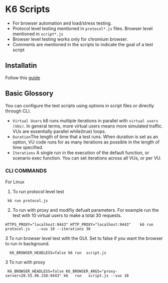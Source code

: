 # K6 Scripts
 - For browser automation and load/stress testing.
 - Protocol level testing mentioned in `protocol*.js` files. Browser level mentioned in `script*.js`
 - Browser level testing works only for chromium browser.
 - Comments are mentioned in the scripts to indicate the goal of a test script
## Installatin
Follow this [guide](https://grafana.com/docs/k6/latest/set-up/install-k6/) 
## Basic Glossory 
You can configure the test scripts using options in script files or directly through CLI.
- `Virtual Users` k6 runs multiple iterations in parallel with `virtual users (VUs)`. In general terms, more  virtual users means more simulated traffic.
VUs are essentially parallel while(true) loops.
- `Duration`The length of time that a test runs. When duration is set as an option, VU code runs for as many iterations as possible in the length of time specified.
- `Iterations` A single run in the execution of the default function, or scenario exec function. You can set iterations across all VUs, or per VU.

### CLI COMMANDS
For Linux 
1. To run protocol level test  

```shell
 k6 run protocol.js
```
2. To run with proxy and modifiy defualt parameters. For example run the test with 10 virtual users to make a total 30 requests.
```shell
HTTPS_PROXY="localhost:9443" HTTP_PROXY="localhost:9443"    k6 run protocol.js   --vus 10 --iterations 30
```
3 To run browser level test with the GUI. Set to false if you want the browser to run in background.
```shell
  K6_BROWSER_HEADLESS=false k6 run  script.js
```
3 To run with proxy 
```shell
 K6_BROWSER_HEADLESS=false K6_BROWSER_ARGS="proxy-server=20.55.96.158:9443" k6   run   script.js --vus 10 
```
 
